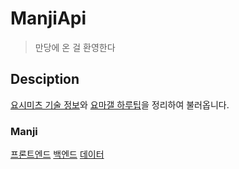 # ManjiApi

>만당에 온 걸 환영한다

## Desciption

[요시미츠 기술 정보](https://github.com/ombe1229/yoshimitsu_frame_data)와 [요마갤 하루팁](https://gall.dcinside.com/mgallery/board/lists/?id=yoshimitsu&sort_type=N&search_head=10&page=1)을 정리하여 불러옵니다.

### Manji

[프론트엔드](https://github.com/ombe1229/Manji)
[백엔드](https://github.com/ombe1229/ManjiApi)
[데이터](https://github.com/ombe1229/yoshimitsu_frame_data)